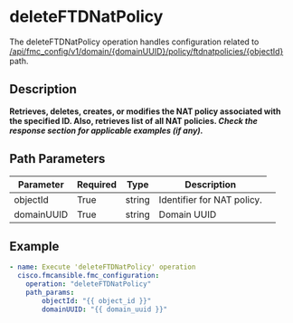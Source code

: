 # deleteFTDNatPolicy

The deleteFTDNatPolicy operation handles configuration related to [/api/fmc_config/v1/domain/{domainUUID}/policy/ftdnatpolicies/{objectId}](/paths//api/fmc_config/v1/domain/{domain_uuid}/policy/ftdnatpolicies/{object_id}.md) path.&nbsp;
## Description
**Retrieves, deletes, creates, or modifies the NAT policy associated with the specified ID. Also, retrieves list of all NAT policies. _Check the response section for applicable examples (if any)._**

## Path Parameters
| Parameter | Required | Type | Description |
| --------- | -------- | ---- | ----------- |
| objectId | True | string <td colspan=3> Identifier for NAT policy. |
| domainUUID | True | string <td colspan=3> Domain UUID |

## Example
```yaml
- name: Execute 'deleteFTDNatPolicy' operation
  cisco.fmcansible.fmc_configuration:
    operation: "deleteFTDNatPolicy"
    path_params:
        objectId: "{{ object_id }}"
        domainUUID: "{{ domain_uuid }}"

```